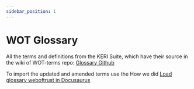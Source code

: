 ```yaml
---
sidebar_position: 1
---
```


# WOT Glossary

All the terms and definitions from the KERI Suite, which have their source in the wiki of WOT-terms repo: [Glossary Github](https://github.com/WebOfTrust/WOT-terms/wiki)

To import the updated and amended terms use the How we did [Load glossary weboftrust in Docusaurus](../How-we-did/load-glossary-weboftrust-in-docusaurus.md)
